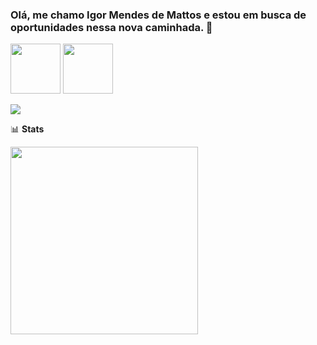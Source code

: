 ### Olá, me chamo Igor Mendes de Mattos e estou em busca de oportunidades nessa nova caminhada. :rocket:

<a href="https://www.linkedin.com/in/igormm/" target="_blank"><img src="https://img.shields.io/badge/LinkedIn-0077B5?style=for-the-badge&logo=linkedin&logoColor=white" width="80px"></a>
<a href="https://wa.me/14996671135" target="_blank"><img src="https://img.shields.io/badge/WhatsApp-25D366?style=for-the-badge&logo=whatsapp&logoColor=white" width="80px"></a>

<img src="https://i.imgur.com/qpFBbmO.gif/100x50" />

📊 **Stats**

<img align='left'   width="300" src="https://github-readme-stats.vercel.app/api?username=IgorMendez&show_icons=true&title_color=fff&icon_color=79ff97&text_color=9f9f9f&bg_color=151515">
